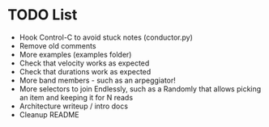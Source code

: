 TODO List
=========

 * Hook Control-C to avoid stuck notes (conductor.py)
 * Remove old comments
 * More examples (examples folder)
 * Check that velocity works as expected
 * Check that durations work as expected
 * More band members - such as an arpeggiator!
 * More selectors to join Endlessly, such as a Randomly that allows picking an item and keeping it for N reads
 * Architecture writeup / intro docs
 * Cleanup README
